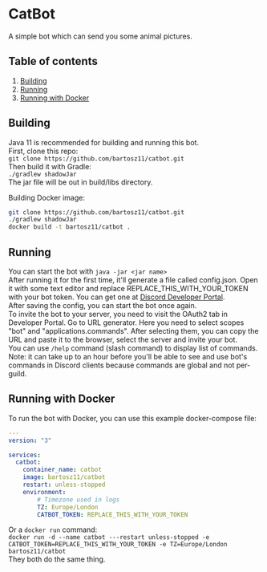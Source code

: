 # CatBot

A simple bot which can send you some animal pictures.

## Table of contents

1. [Building](#building)
2. [Running](#running)
3. [Running with Docker](#running-with-docker)

## Building

Java 11 is recommended for building and running this bot. <br/>
First, clone this repo: <br/>
``git clone https://github.com/bartosz11/catbot.git`` <br/>
Then build it with Gradle: <br/>
``./gradlew shadowJar`` <br/>
The jar file will be out in build/libs directory. <br/>

Building Docker image: 
```bash 
git clone https://github.com/bartosz11/catbot.git
./gradlew shadowJar
docker build -t bartosz11/catbot .
```

## Running

You can start the bot with ``java -jar <jar name>`` <br/>
After running it for the first time, it'll generate a file called config.json. Open it with some text editor and replace REPLACE_THIS_WITH_YOUR_TOKEN with your bot token. You can get one at [Discord Developer Portal](https://discord.com/developers/applications). <br/>
After saving the config, you can start the bot once again. <br/>
To invite the bot to your server, you need to visit the OAuth2 tab in Developer Portal. Go to URL generator. Here you need to select scopes "bot" and "applications.commands". After selecting them, you can copy the URL and paste it to the browser, select the server and invite your bot. <br/>
You can use ``/help`` command (slash command) to display list of commands. <br/>
Note: it can take up to an hour before you'll be able to see and use bot's commands in Discord clients because commands are global and not per-guild. <br/>

## Running with Docker

To run the bot with Docker, you can use this example docker-compose file: <br/>
```yaml
---
version: "3"

services:
  catbot:
    container_name: catbot
    image: bartosz11/catbot
    restart: unless-stopped
    environment:
        # Timezone used in logs
        TZ: Europe/London
        CATBOT_TOKEN: REPLACE_THIS_WITH_YOUR_TOKEN
```
Or a ``docker run`` command: <br/>
``docker run -d --name catbot ---restart unless-stopped -e CATBOT_TOKEN=REPLACE_THIS_WITH_YOUR_TOKEN -e TZ=Europe/London bartosz11/catbot`` <br/>
They both do the same thing. <br/>
